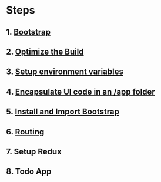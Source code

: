 # Steps

## 1. [Bootstrap](./steps/1.Bootstrap.md)

## 2. [Optimize the Build](./steps/2.OptimizeTheBuild.md)

## 3. [Setup environment variables](./steps/3.SetupEnvironmentVariables.md)

## 4. [Encapsulate UI code in an /app folder](./steps/4.EncapsulateUIcodeInAnAppFolder)

## 5. [Install and Import Bootstrap](./steps/5.InstallAndImportBootstrap.md)

## 6. [Routing](./steps/6.Routing.md)

## 7. Setup Redux

## 8. Todo App